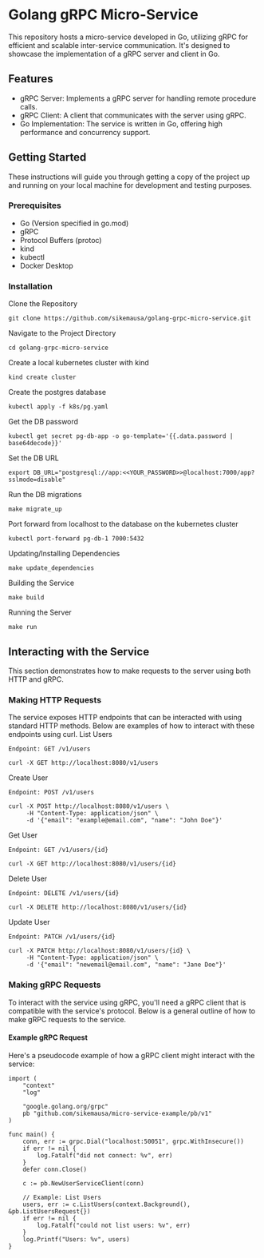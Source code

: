# Golang gRPC Micro-Service

This repository hosts a micro-service developed in Go, utilizing gRPC for efficient and scalable inter-service communication. It's designed to showcase the implementation of a gRPC server and client in Go.

## Features

- gRPC Server: Implements a gRPC server for handling remote procedure calls.
- gRPC Client: A client that communicates with the server using gRPC.
- Go Implementation: The service is written in Go, offering high performance and concurrency support.

## Getting Started

These instructions will guide you through getting a copy of the project up and running on your local machine for development and testing purposes.

### Prerequisites

- Go (Version specified in go.mod)
- gRPC
- Protocol Buffers (protoc)
- kind
- kubectl
- Docker Desktop

### Installation

Clone the Repository
    
    git clone https://github.com/sikemausa/golang-grpc-micro-service.git

Navigate to the Project Directory

    cd golang-grpc-micro-service

Create a local kubernetes cluster with kind

    kind create cluster

Create the postgres database

    kubectl apply -f k8s/pg.yaml

Get the DB password

    kubectl get secret pg-db-app -o go-template='{{.data.password | base64decode}}'

Set the DB URL

    export DB_URL="postgresql://app:<<YOUR_PASSWORD>>@localhost:7000/app?sslmode=disable"

Run the DB migrations

    make migrate_up

Port forward from localhost to the database on the kubernetes cluster

    kubectl port-forward pg-db-1 7000:5432

Updating/Installing Dependencies

    make update_dependencies

Building the Service

    make build

Running the Server

    make run

## Interacting with the Service

This section demonstrates how to make requests to the server using both HTTP and gRPC.

### Making HTTP Requests

The service exposes HTTP endpoints that can be interacted with using standard HTTP methods. Below are examples of how to interact with these endpoints using curl.
List Users

    Endpoint: GET /v1/users

    curl -X GET http://localhost:8080/v1/users

Create User

    Endpoint: POST /v1/users

    curl -X POST http://localhost:8080/v1/users \
         -H "Content-Type: application/json" \
         -d '{"email": "example@email.com", "name": "John Doe"}'

Get User

    Endpoint: GET /v1/users/{id}

    curl -X GET http://localhost:8080/v1/users/{id}

Delete User

    Endpoint: DELETE /v1/users/{id}

    curl -X DELETE http://localhost:8080/v1/users/{id}

Update User

    Endpoint: PATCH /v1/users/{id}

    curl -X PATCH http://localhost:8080/v1/users/{id} \
         -H "Content-Type: application/json" \
         -d '{"email": "newemail@email.com", "name": "Jane Doe"}'

### Making gRPC Requests

To interact with the service using gRPC, you'll need a gRPC client that is compatible with the service's protocol. Below is a general outline of how to make gRPC requests to the service.

#### Example gRPC Request

Here's a pseudocode example of how a gRPC client might interact with the service:

    import (
        "context"
        "log"
    
        "google.golang.org/grpc"
        pb "github.com/sikemausa/micro-service-example/pb/v1"
    )

    func main() {
        conn, err := grpc.Dial("localhost:50051", grpc.WithInsecure())
        if err != nil {
            log.Fatalf("did not connect: %v", err)
        }
        defer conn.Close()
    
        c := pb.NewUserServiceClient(conn)
    
        // Example: List Users
        users, err := c.ListUsers(context.Background(), &pb.ListUsersRequest{})
        if err != nil {
            log.Fatalf("could not list users: %v", err)
        }
        log.Printf("Users: %v", users)
    }
